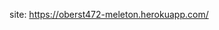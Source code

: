 site: <a href="https://oberst472-meleton.herokuapp.com/" target="_blank">https://oberst472-meleton.herokuapp.com/</a>
